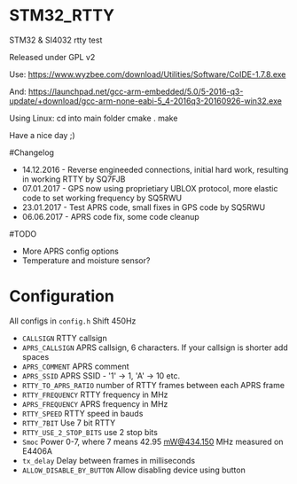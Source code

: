 # STM32_RTTY
STM32 &amp; SI4032 rtty test

Released under GPL v2

Use:
https://www.wyzbee.com/download/Utilities/Software/CoIDE-1.7.8.exe

And:
https://launchpad.net/gcc-arm-embedded/5.0/5-2016-q3-update/+download/gcc-arm-none-eabi-5_4-2016q3-20160926-win32.exe

Using Linux:
cd into main folder
cmake .
make

Have a nice day ;)

#Changelog
 * 14.12.2016 - Reverse engineeded connections, initial hard work, resulting in working RTTY by SQ7FJB
 * 07.01.2017 - GPS now using proprietiary UBLOX protocol, more elastic code to set working frequency by SQ5RWU
 * 23.01.2017 - Test APRS code, small fixes in GPS code by SQ5RWU
 * 06.06.2017 - APRS code fix, some code cleanup


#TODO
 * More APRS config options
 * Temperature and moisture sensor?

# Configuration
All configs in ```config.h```
Shift 450Hz

* ```CALLSIGN``` RTTY callsign
* ```APRS_CALLSIGN``` APRS callsign, 6 characters. If your callsign is shorter add spaces
* ```APRS_COMMENT``` APRS comment
* ```APRS_SSID``` APRS SSID - '1' -> 1, 'A' -> 10 etc.
* ```RTTY_TO_APRS_RATIO``` number of RTTY frames between each APRS frame
* ```RTTY_FREQUENCY``` RTTY frequency in MHz
* ```APRS_FREQUENCY``` APRS frequency in MHz
* ```RTTY_SPEED``` RTTY speed in bauds
* ```RTTY_7BIT``` Use 7 bit RTTY
* ```RTTY_USE_2_STOP_BITS``` use 2 stop bits
* ```Smoc``` Power 0-7, where 7 means 42.95 mW@434.150 MHz measured on E4406A
* ```tx_delay``` Delay between frames in milliseconds
* ```ALLOW_DISABLE_BY_BUTTON``` Allow disabling device using button